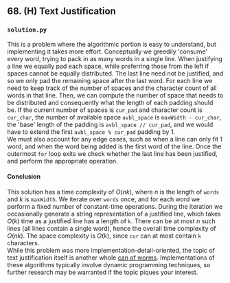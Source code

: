 ## 68. (H) Text Justification

### `solution.py`
This is a problem where the algorithmic portion is easy to understand, but implementing it takes more effort. Conceptually we greedily 'consume' every word, trying to pack in as many words in a single line. When justifying a line we equally pad each space, while preferring those from the left if spaces cannot be equally distributed. The last line need not be justified, and so we only pad the remaining space after the last word. For each line we need to keep track of the number of spaces and the character count of all words in that line. Then, we can compute the number of space that needs to be distributed and consequently what the length of each padding should be. If the current number of spaces is `cur_pad` and character count is `cur_char`, the number of available space `avbl_space` is `maxWidth - cur_char`, the 'base' length of the padding is `avbl_space // cur_pad`, and we would have to extend the first `avbl_space % cur_pad` padding by 1.  
We must also account for any edge cases, such as when a line can only fit 1 word, and when the word being added is the first word of the line. Once the outermost `for` loop exits we check whether the last line has been justified, and perform the appropriate operation.  

#### Conclusion
This solution has a time complexity of $O(nk)$, where $n$ is the length of `words` and $k$ is `maxWidth`. We iterate over `words` once, and for each word we perform a fixed number of constant-time operations. During the iteration we occasionally generate a string representation of a justified line, which takes $O(k)$ time as a justified line has a length of `k`. There can be at most $n$ such lines (all lines contain a single word), hence the overall time complexity of $O(nk)$. The space complexity is $O(k)$, since `cur` can at most contain `k` characters.  
While this problem was more implementation-detail-oriented, the topic of text justification itself is another whole [can of worms](https://en.wikipedia.org/wiki/Line_wrap_and_word_wrap#Algorithm). Implementations of these algorithms typically involve dynamic programming techniques, so further research may be warranted if the topic piques your interest.  
  

